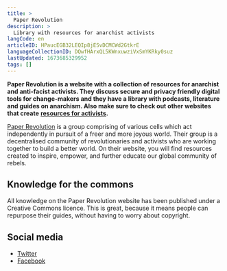 ```yaml
---
title: >
  Paper Revolution
description: >
  Library with resources for anarchist activists
langCode: en
articleID: HPaucEGB32LEQIp8jESvDCMCWd2GtkrE
languageCollectionID: DQwfHArxQL5KWnxuwziVxSmYKRky0suz
lastUpdated: 1673685329952
tags: []
---
```


**Paper Revolution is a website with a collection of resources for anarchist and anti-facist activists. They discuss secure and privacy friendly digital tools for change-makers and they have a library with podcasts, literature and guides on anarchism. Also make sure to check out other websites that create** [**resources for activists**](/resources/websites)**.**

[Paper Revolution](https://www.paperrevolution.org) is a group comprising of various cells which act independently in pursuit of a freer and more joyous world. Their group is a decentralised community of revolutionaries and activists who are working together to build a better world. On their website, you will find resources created to inspire, empower, and further educate our global community of rebels.

## **Knowledge for the commons**

All knowledge on the Paper Revolution website has been published under a Creative Commons licence. This is great, because it means people can repurpose their guides, without having to worry about copyright.

## Social media

-   [Twitter](https://twitter.com/PaperRev)
-   [Facebook](https://www.facebook.com/PaperRev)